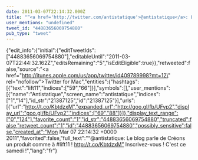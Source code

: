 ```yaml
---
date: 2011-03-07T22:14:32.000Z
title: "“<a href='http://twitter.com/antistatique'>@antistatique</a>: Le blog parle de Créons un produit comme à #lift11 ! http://t.co/KbtdzxM” Inscrivez-vous ! C'est ce samedi !″"
user_mentions: "undefined"
tweet_id: "44883656069754880"
pub_type: "tweet"
---
```

{"edit_info":{"initial":{"editTweetIds":["44883656069754880"],"editableUntil":"2011-03-07T22:44:32.162Z","editsRemaining":"5","isEditEligible":true}},"retweeted":false,"source":"<a href=\"http://itunes.apple.com/us/app/twitter/id409789998?mt=12\" rel=\"nofollow\">Twitter for Mac</a>","entities":{"hashtags":[{"text":"lift11","indices":["59","66"]}],"symbols":[],"user_mentions":[{"name":"Antistatique","screen_name":"antistatique","indices":["1","14"],"id_str":"21387125","id":"21387125"}],"urls":[{"url":"http://t.co/KbtdzxM","expanded_url":"http://goo.gl/fb/UFvp2","display_url":"goo.gl/fb/UFvp2","indices":["69","88"]}]},"display_text_range":["0","124"],"favorite_count":"1","id_str":"44883656069754880","truncated":false,"retweet_count":"1","id":"44883656069754880","possibly_sensitive":false,"created_at":"Mon Mar 07 22:14:32 +0000 2011","favorited":false,"full_text":"“@antistatique: Le blog parle de Créons un produit comme à #lift11 ! http://t.co/KbtdzxM” Inscrivez-vous ! C'est ce samedi !","lang":"fr"}
